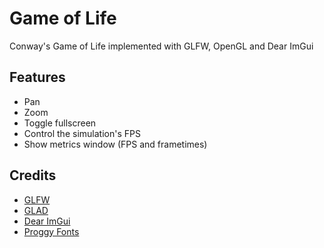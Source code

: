 # Game of Life
Conway's Game of Life implemented with GLFW, OpenGL and Dear ImGui

## Features
 - Pan
 - Zoom
 - Toggle fullscreen
 - Control the simulation's FPS
 - Show metrics window (FPS and frametimes)

## Credits
- [GLFW](https://www.glfw.org)
- [GLAD](https://github.com/Dav1dde/glad)
- [Dear ImGui](https://github.com/ocornut/imgui)
- [Proggy Fonts](https://github.com/bluescan/proggyfonts)

